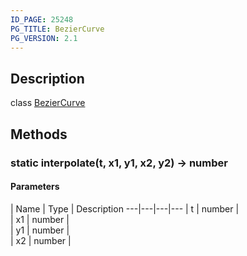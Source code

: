```yaml
---
ID_PAGE: 25248
PG_TITLE: BezierCurve
PG_VERSION: 2.1
---
```

## Description

class [BezierCurve](/classes/2.3/BezierCurve)



## Methods

### static interpolate(t, x1, y1, x2, y2) &rarr; number



#### Parameters
 | Name | Type | Description
---|---|---|---
 | t | number |   
 | x1 | number |   
 | y1 | number |   
 | x2 | number |   
